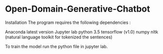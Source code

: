# Open-Domain-Generative-Chatbot


Installation
The program requires the following dependencies :

Anaconda latest version
Jupyter lab
python 3.5
tensorflow (v1.0)
numpy
nltk (natural language toolkit for tokenized the sentences)


To train the model run the python file in jupyter lab.







